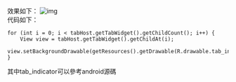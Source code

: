 效果如下：
![img](P)  
代码如下：
```  
for (int i = 0; i < tabHost.getTabWidget().getChildCount(); i++) {
	View view = tabHost.getTabWidget().getChildAt(i);
	view.setBackgroundDrawable(getResources().getDrawable(R.drawable.tab_indicator));
}
```
其中tab_indicator可以參考android源碼